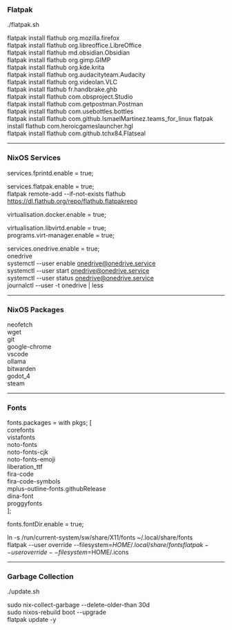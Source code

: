 ### Flatpak

./flatpak.sh

flatpak install flathub org.mozilla.firefox  
flatpak install flathub org.libreoffice.LibreOffice  
flatpak install flathub md.obsidian.Obsidian  
flatpak install flathub org.gimp.GIMP  
flatpak install flathub org.kde.krita  
flatpak install flathub org.audacityteam.Audacity  
flatpak install flathub org.videolan.VLC  
flatpak install flathub fr.handbrake.ghb  
flatpak install flathub com.obsproject.Studio  
flatpak install flathub com.getpostman.Postman  
flatpak install flathub com.usebottles.bottles  
flatpak install flathub com.github.IsmaelMartinez.teams_for_linux 
flatpak install flathub com.heroicgameslauncher.hgl  
flatpak install flathub com.github.tchx84.Flatseal

---

### NixOS Services

services.fprintd.enable = true;

services.flatpak.enable = true;  
flatpak remote-add --if-not-exists flathub https://dl.flathub.org/repo/flathub.flatpakrepo

virtualisation.docker.enable = true;

virtualisation.libvirtd.enable = true;  
programs.virt-manager.enable = true;

services.onedrive.enable = true;  
onedrive  
systemctl --user enable onedrive@onedrive.service  
systemctl --user start onedrive@onedrive.service  
systemctl --user status onedrive@onedrive.service  
journalctl --user -t onedrive | less

---

### NixOS Packages

neofetch  
wget  
git  
google-chrome  
vscode  
ollama  
bitwarden  
godot_4  
steam

---

### Fonts

fonts.packages = with pkgs; [  
  corefonts  
  vistafonts  
  noto-fonts  
  noto-fonts-cjk  
  noto-fonts-emoji  
  liberation_ttf  
  fira-code  
  fira-code-symbols  
  mplus-outline-fonts.githubRelease  
  dina-font  
  proggyfonts  
];

fonts.fontDir.enable = true;

ln -s /run/current-system/sw/share/X11/fonts ~/.local/share/fonts  
flatpak --user override --filesystem=$HOME/.local/share/fonts  
flatpak --user override --filesystem=$HOME/.icons

---

### Garbage Collection

./update.sh

sudo nix-collect-garbage --delete-older-than 30d  
sudo nixos-rebuild boot --upgrade  
flatpak update -y